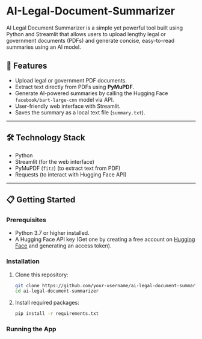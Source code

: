 # AI-Legal-Document-Summarizer
AI Legal Document Summarizer is a simple yet powerful tool built using Python and Streamlit that allows users to upload lengthy legal or government documents (PDFs) and generate concise, easy-to-read summaries using an AI model.
## 🚀 Features

- Upload legal or government PDF documents.
- Extract text directly from PDFs using **PyMuPDF**.
- Generate AI-powered summaries by calling the Hugging Face `facebook/bart-large-cnn` model via API.
- User-friendly web interface with Streamlit.
- Saves the summary as a local text file (`summary.txt`).

---

## 🛠️ Technology Stack

- Python
- Streamlit (for the web interface)
- PyMuPDF (`fitz`) (to extract text from PDF)
- Requests (to interact with Hugging Face API)

---

## 📋 Getting Started

### Prerequisites

- Python 3.7 or higher installed.
- A Hugging Face API key (Get one by creating a free account on [Hugging Face](https://huggingface.co/) and generating an access token).

### Installation

1. Clone this repository:
    ```bash
    git clone https://github.com/your-username/ai-legal-document-summarizer.git
    cd ai-legal-document-summarizer
    ```

2. Install required packages:
    ```bash
    pip install -r requirements.txt
    ```

### Running the App

```bash
